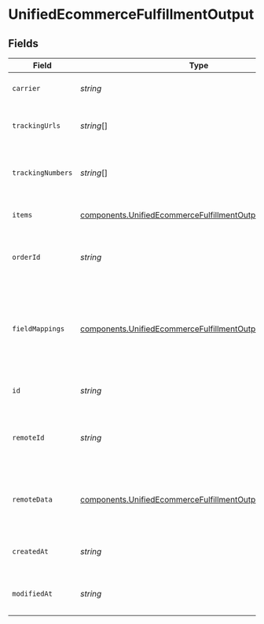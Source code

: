 # UnifiedEcommerceFulfillmentOutput


## Fields

| Field                                                                                                                                  | Type                                                                                                                                   | Required                                                                                                                               | Description                                                                                                                            | Example                                                                                                                                |
| -------------------------------------------------------------------------------------------------------------------------------------- | -------------------------------------------------------------------------------------------------------------------------------------- | -------------------------------------------------------------------------------------------------------------------------------------- | -------------------------------------------------------------------------------------------------------------------------------------- | -------------------------------------------------------------------------------------------------------------------------------------- |
| `carrier`                                                                                                                              | *string*                                                                                                                               | :heavy_minus_sign:                                                                                                                     | The carrier of the fulfilment                                                                                                          | DHL                                                                                                                                    |
| `trackingUrls`                                                                                                                         | *string*[]                                                                                                                             | :heavy_minus_sign:                                                                                                                     | The tracking URLs of the fulfilment                                                                                                    | [<br/>"https://tracing-url.sf.com"<br/>]                                                                                               |
| `trackingNumbers`                                                                                                                      | *string*[]                                                                                                                             | :heavy_minus_sign:                                                                                                                     | The tracking numbers of the fulfilment                                                                                                 | [<br/>"track_1029_191919"<br/>]                                                                                                        |
| `items`                                                                                                                                | [components.UnifiedEcommerceFulfillmentOutputItems](../../models/components/unifiedecommercefulfillmentoutputitems.md)                 | :heavy_minus_sign:                                                                                                                     | The items in the fulfilment                                                                                                            | {}                                                                                                                                     |
| `orderId`                                                                                                                              | *string*                                                                                                                               | :heavy_minus_sign:                                                                                                                     | The UUID of the order associated with the fulfilment                                                                                   | 801f9ede-c698-4e66-a7fc-48d19eebaa4f                                                                                                   |
| `fieldMappings`                                                                                                                        | [components.UnifiedEcommerceFulfillmentOutputFieldMappings](../../models/components/unifiedecommercefulfillmentoutputfieldmappings.md) | :heavy_minus_sign:                                                                                                                     | The custom field mappings of the object between the remote 3rd party & Panora                                                          | {<br/>"fav_dish": "broccoli",<br/>"fav_color": "red"<br/>}                                                                             |
| `id`                                                                                                                                   | *string*                                                                                                                               | :heavy_minus_sign:                                                                                                                     | The UUID of the fulfilment                                                                                                             | 801f9ede-c698-4e66-a7fc-48d19eebaa4f                                                                                                   |
| `remoteId`                                                                                                                             | *string*                                                                                                                               | :heavy_minus_sign:                                                                                                                     | The remote ID of the fulfilment in the context of the 3rd Party                                                                        | id_1                                                                                                                                   |
| `remoteData`                                                                                                                           | [components.UnifiedEcommerceFulfillmentOutputRemoteData](../../models/components/unifiedecommercefulfillmentoutputremotedata.md)       | :heavy_minus_sign:                                                                                                                     | The remote data of the customer in the context of the 3rd Party                                                                        | {<br/>"fav_dish": "broccoli",<br/>"fav_color": "red"<br/>}                                                                             |
| `createdAt`                                                                                                                            | *string*                                                                                                                               | :heavy_minus_sign:                                                                                                                     | The created date of the object                                                                                                         | 2024-10-01T12:00:00Z                                                                                                                   |
| `modifiedAt`                                                                                                                           | *string*                                                                                                                               | :heavy_minus_sign:                                                                                                                     | The modified date of the object                                                                                                        | 2024-10-01T12:00:00Z                                                                                                                   |